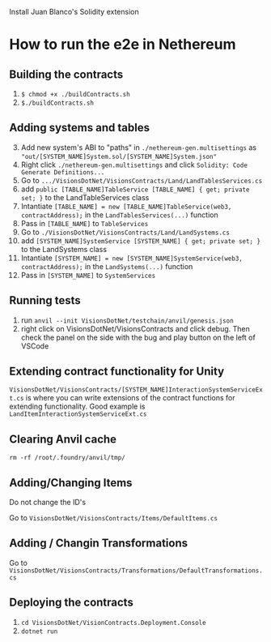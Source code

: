 Install Juan Blanco's Solidity extension

# How to run the e2e in Nethereum

## Building the contracts
1. `$ chmod +x ./buildContracts.sh`
2. `$./buildContracts.sh`

## Adding systems and tables
3. Add new system's ABI to "paths" in `./nethereum-gen.multisettings` as
   `"out/[SYSTEM_NAME]System.sol/[SYSTEM_NAME]System.json"`
4. Right click `./nethereum-gen.multisettings` and click `Solidity: Code Generate Definitions...`
5. Go to `.../VisionsDotNet/VisionsContracts/Land/LandTablesServices.cs`
6. add `public [TABLE_NAME]TableService [TABLE_NAME] { get; private set; }` to the LandTableServices class
7. Intantiate `[TABLE_NAME] = new [TABLE_NAME]TableService(web3, contractAddress);` in the `LandTablesServices(...)` function
8. Pass in `[TABLE_NAME]` to `TableServices`
9.  Go to `./VisionsDotNet/VisionsContracts/Land/LandSystems.cs`
10. add `[SYSTEM_NAME]SystemService [SYSTEM_NAME] { get; private set; }` to the LandSystems class
11. Intantiate `[SYSTEM_NAME] = new [SYSTEM_NAME]SystemService(web3, contractAddress);` in the `LandSystems(...)` function
12. Pass in `[SYSTEM_NAME]` to `SystemServices`

## Running tests
1. run `anvil --init VisionsDotNet/testchain/anvil/genesis.json`
2. right click on VisionsDotNet/VisionsContracts and click debug. Then check the panel on the side with the bug and play button on the left of VSCode

## Extending contract functionality for Unity
`VisionsDotNet/VisionsContracts/[SYSTEM_NAME]InteractionSystemServiceExt.cs` is where you can write extensions of the contract functions for extending functionality. Good example is `LandItemInteractionSystemServiceExt.cs`

## Clearing Anvil cache

`rm -rf /root/.foundry/anvil/tmp/`


## Adding/Changing Items
Do not change the ID's

Go to `VisionsDotNet/VisionsContracts/Items/DefaultItems.cs`

## Adding / Changin Transformations

Go to `VisionsDotNet/VisionsContracts/Transformations/DefaultTransformations.cs`

## Deploying the contracts
1. `cd VisionsDotNet/VisionContracts.Deployment.Console`
2. `dotnet run`